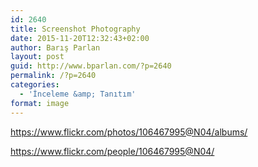 ```yaml
---
id: 2640
title: Screenshot Photography
date: 2015-11-20T12:32:43+02:00
author: Barış Parlan
layout: post
guid: http://www.bparlan.com/?p=2640
permalink: /?p=2640
categories:
  - 'İnceleme &amp; Tanıtım'
format: image
---
```

<div class="ttr_start">
</div>

https://www.flickr.com/photos/106467995@N04/albums/

https://www.flickr.com/people/106467995@N04/

<div class="ttr_end">
</div>